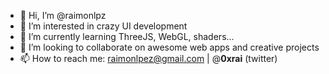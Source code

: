- 👋 Hi, I’m @raimonlpz
- 👀 I’m interested in crazy UI development 
- 🌱 I’m currently learning ThreeJS, WebGL, shaders...
- 💞️ I’m looking to collaborate on awesome web apps and creative projects
- 📫 How to reach me: raimonlpez@gmail.com | @__0xrai__ (twitter)

<!---
raimonlpz/raimonlpz is a ✨ special ✨ repository because its `README.md` (this file) appears on your GitHub profile.
You can click the Preview link to take a look at your changes.
--->
